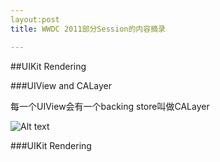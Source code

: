 ```yaml
---
layout:post
title: WWDC 2011部分Session的内容摘录

---
```


##UIKit Rendering

###UIView and CALayer

每一个UIView会有一个backing store叫做CALayer

![Alt text](/blog/images/2011/07/layer.png)


###UIKit Rendering